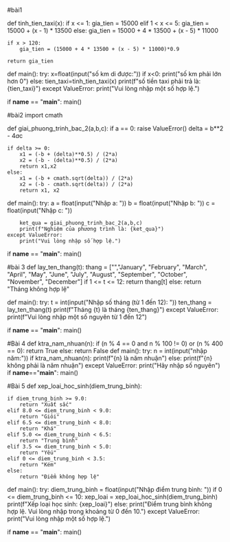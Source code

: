 #bài1

def tinh_tien_taxi(x):
    if x <= 1:
        gia_tien = 15000
    elif 1 < x <= 5:
        gia_tien = 15000 + (x - 1) * 13500
    else:
        gia_tien = 15000 + 4 * 13500 + (x - 5) * 11000

    if x > 120:
        gia_tien = (15000 + 4 * 13500 + (x - 5) * 11000)*0.9

    return gia_tien
def main():
    try:
        x=float(input("số km di được:"))
        if x<0:
            print("số km phải lớn hơn 0")
        else:
            tien_taxi=tinh_tien_taxi(x)
            print(f"số tiền taxi phải trả là:{tien_taxi}")
    except ValueError:
        print("Vui lòng nhập một số hợp lệ.")
                    
if __name__ == "__main__":
    main()

#bài2
import cmath  

def giai_phuong_trinh_bac_2(a,b,c):
    if a == 0:
        raise ValueError()
    delta = b**2 - 4*a*c

    if delta >= 0:
        x1 = (-b + (delta)**0.5) / (2*a)
        x2 = (-b - (delta)**0.5) / (2*a)
        return x1,x2
    else:
        x1 = (-b + cmath.sqrt(delta)) / (2*a)
        x2 = (-b - cmath.sqrt(delta)) / (2*a)
        return x1, x2

def main():
    try:
        a = float(input("Nhập a: "))
        b = float(input("Nhập b: "))
        c = float(input("Nhập c: "))
        
        ket_qua = giai_phuong_trinh_bac_2(a,b,c)
        print(f"Nghiệm của phương trình là: {ket_qua}")
    except ValueError:
        print("Vui lòng nhập số hợp lệ.")
if __name__ == "__main__":
    main()

#bài 3
def lay_ten_thang(t):
    thang = ["","January", "February", "March", "April", "May", "June", "July", "August", "September", "October", "November", "December"]
    if 1 <= t <= 12:
        return thang[t]
    else:
        return "Tháng không hợp lệ"

def main():
    try:
        t = int(input("Nhập số tháng (từ 1 đến 12): "))
        ten_thang = lay_ten_thang(t)
        print(f"Tháng {t} là tháng {ten_thang}")
    except ValueError:
        print(f"Vui lòng nhập một số nguyên từ 1 đến 12")

if __name__ == "__main__":
    main()

#Bài 4
def ktra_nam_nhuan(n):
    if (n % 4 == 0 and n % 100 != 0) or (n % 400 == 0):
        return True
    else:
        return False
def main():
    try:
        n = int(input("nhập năm:"))
        if ktra_nam_nhuan(n):
            print(f"{n} là năm nhuận")
        else:
            print(f"{n} không phải là năm nhuận")
    except ValueError:
        print("Hãy nhập số nguyên")
if __name__=="__main__":
    main()

#Bài 5
def xep_loai_hoc_sinh(diem_trung_binh):
    
    if diem_trung_binh >= 9.0:
        return "Xuất sắc"
    elif 8.0 <= diem_trung_binh < 9.0:
        return "Giỏi"
    elif 6.5 <= diem_trung_binh < 8.0:
        return "Khá"
    elif 5.0 <= diem_trung_binh < 6.5:
        return "Trung bình"
    elif 3.5 <= diem_trung_binh < 5.0:
        return "Yếu"
    elif 0 <= diem_trung_binh < 3.5:
        return "Kém"
    else:
        return "Điểm không hợp lệ"
def main():
    try:
        diem_trung_binh = float(input("Nhập điểm trung bình: "))
        if 0 <= diem_trung_binh <= 10:
            xep_loai = xep_loai_hoc_sinh(diem_trung_binh)
            print(f"Xếp loại học sinh: {xep_loai}")
        else:
            print("Điểm trung bình không hợp lệ. Vui lòng nhập trong khoảng từ 0 đến 10.")
    except ValueError:
        print("Vui lòng nhập một số hợp lệ.")

if __name__ == "__main__":
    main()













    


















    



